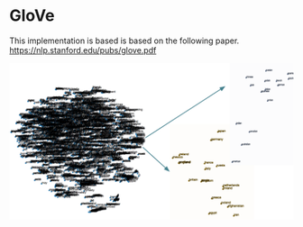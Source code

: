 # GloVe

This implementation is based is based on the following paper. 
https://nlp.stanford.edu/pubs/glove.pdf

![alt text](results/countries&Languages.png)
